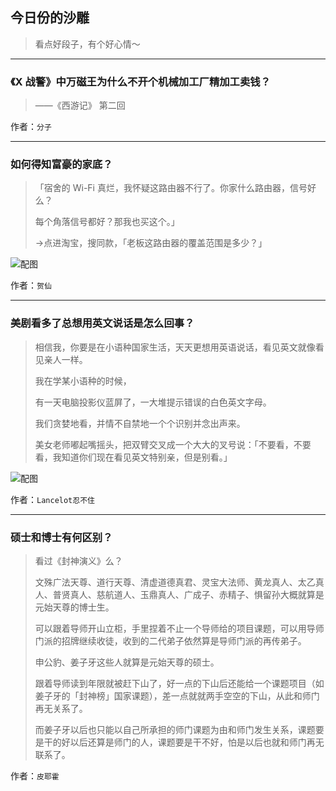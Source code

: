 ## 今日份的沙雕

> 看点好段子，有个好心情～


 
---

### 《X 战警》中万磁王为什么不开个机械加工厂精加工卖钱？

> ——《西游记》 第二回


作者：`分子`

---

### 如何得知富豪的家底？

> 「宿舍的 Wi-Fi 真烂，我怀疑这路由器不行了。你家什么路由器，信号好么？
> 
> 每个角落信号都好？那我也买这个。」
> 
> →点进淘宝，搜同款，「老板这路由器的覆盖范围是多少？」



![配图](http://pic3.zhimg.com/70/v2-59363817babce77336da2ee4bc9cc162_b.jpg)


作者：`贺仙`

---

### 美剧看多了总想用英文说话是怎么回事？

> 相信我，你要是在小语种国家生活，天天更想用英语说话，看见英文就像看见亲人一样。
> 
> 我在学某小语种的时候，
> 
> 有一天电脑投影仪蓝屏了，一大堆提示错误的白色英文字母。
> 
> 我们贪婪地看，并情不自禁地一个个识别并念出声来。
> 
> 美女老师嘟起嘴摇头，把双臂交叉成一个大大的叉号说：「不要看，不要看，我知道你们现在看见英文特别亲，但是别看。」



![配图](http://pic2.zhimg.com/70/v2-bd6b5a69bdb5278c14dc0cdff7aa2a45_b.jpg)


作者：`Lancelot忍不住`

---

### 硕士和博士有何区别？

> 看过《封神演义》么？
> 
> 文殊广法天尊、道行天尊、清虚道德真君、灵宝大法师、黄龙真人、太乙真人、普贤真人、慈航道人、玉鼎真人、广成子、赤精子、惧留孙大概就算是元始天尊的博士生。
> 
> 可以跟着导师开山立柜，手里捏着不止一个导师给的项目课题，可以用导师门派的招牌继续收徒，收到的二代弟子依然算是导师门派的再传弟子。
> 
> 申公豹、姜子牙这些人就算是元始天尊的硕士。
> 
> 跟着导师读到年限就被赶下山了，好一点的下山后还能给一个课题项目（如姜子牙的「封神榜」国家课题），差一点就就两手空空的下山，从此和师门再无关系了。
> 
> 而姜子牙以后也只能以自己所承担的师门课题为由和师门发生关系，课题要是干的好以后还算是师门的人，课题要是干不好，怕是以后也就和师门再无联系了。


作者：`皮耶霍`